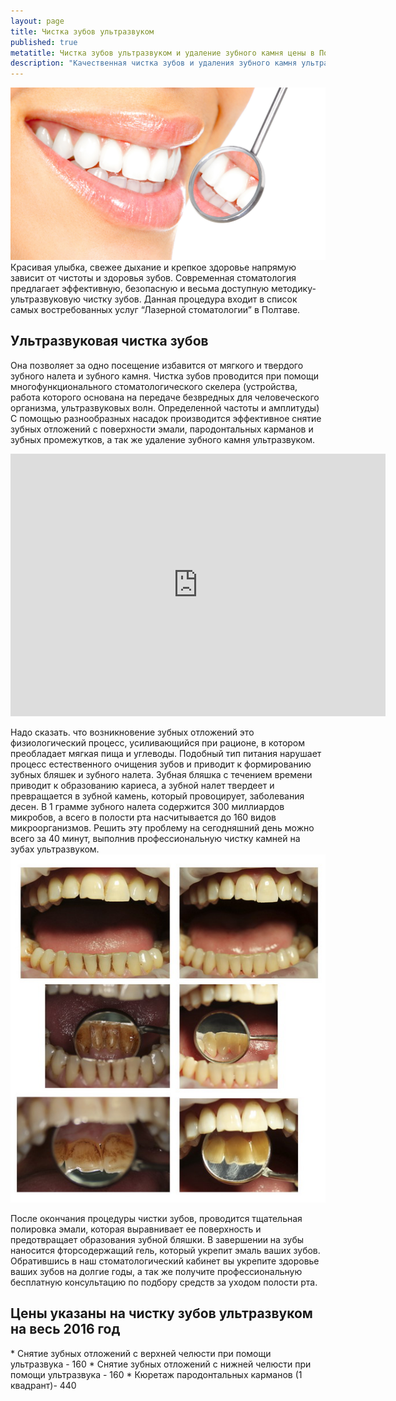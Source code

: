 ```yaml
---
layout: page
title: Чистка зубов ультразвуком
published: true
metatitle: Чистка зубов ультразвуком и удаление зубного камня цены в Полтаве
description: "Качественная чистка зубов и удаления зубного камня ультразвуком в Полтаве. ✔ Доступные цены ✔ Современное оборудование ✔ Тел.|☎ ((050) 658-34-44"
---
```

<span class="image right">![Отбеливание зубов](/images/otbelivanie.jpg)</span>
Красивая улыбка, свежее дыхание и крепкое здоровье напрямую зависит  от чистоты и здоровья зубов. Современная стоматология предлагает эффективную, безопасную  и весьма доступную методику-ультразвуковую чистку зубов. Данная процедура входит в список самых востребованных услуг  “Лазерной стоматологии” в Полтаве.

<h2>Ультразвуковая чистка зубов</h2>

Она позволяет за одно посещение избавится от мягкого и твердого зубного налета и зубного камня. Чистка зубов проводится при помощи многофункционального стоматологического скелера (устройства, работа которого основана на передаче безвредных для человеческого организма, ультразвуковых волн. Определенной частоты и амплитуды) С помощью разнообразных насадок производится эффективное снятие зубных отложений с поверхности эмали, пародонтальных карманов и зубных промежутков, а так же удаление зубного камня ультразвуком.
<iframe width="600" height="420" src="https://www.youtube.com/embed/v2p2BvTyRpE" frameborder="0" allowfullscreen></iframe>

Надо сказать. что возникновение  зубных отложений  это физиологический процесс, усиливающийся при рационе, в котором преобладает  мягкая пища и углеводы. Подобный тип питания нарушает процесс естественного очищения зубов и приводит к формированию зубных бляшек и зубного налета. Зубная бляшка  с течением времени приводит к образованию кариеса, а зубной налет твердеет  и превращается в зубной камень, который провоцирует,  заболевания десен.  В 1 грамме зубного налета содержится 300 миллиардов  микробов, а всего в полости рта  насчитывается  до 160 видов микроорганизмов. Решить эту проблему на сегодняшний день можно всего за 40 минут, выполнив профессиональную чистку камней на зубах ультразвуком.
<span class="image left">![Отбеливание зубов до и после](/images/otbelivanie-zubov-do-i-posle.jpg)</span>

После окончания  процедуры чистки зубов,  проводится тщательная полировка эмали, которая выравнивает ее поверхность и предотвращает образования зубной бляшки. В завершении на зубы наносится фторсодержащий гель, который укрепит эмаль ваших зубов.  Обратившись в наш стоматологический кабинет  вы укрепите здоровье ваших зубов на долгие годы, а так же получите профессиональную бесплатную консультацию по подбору средств за уходом полости рта.

<h2>Цены указаны на чистку зубов ультразвуком на весь 2016 год</h2>
* Снятие зубных отложений с верхней челюсти при помощи ультразвука - 160
* Снятие зубных отложений с нижней челюсти при помощи ультразвука - 160
* Кюретаж пародонтальных карманов (1 квадрант)- 440
